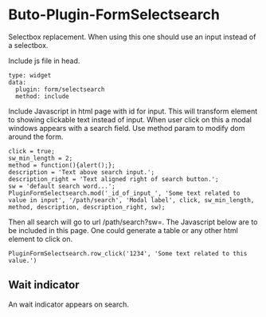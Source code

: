 # Buto-Plugin-FormSelectsearch
Selectbox replacement. When using this one should use an input instead of a selectbox.

Include js file in head.

```
type: widget
data:
  plugin: form/selectsearch
  method: include
```

Include Javascript in html page with id for input. This will transform element to showing clickable text instead of input. When user click on this a modal windows appears with a search field.
Use method param to modify dom around the form.
```
click = true;
sw_min_length = 2;
method = function(){alert();};
description = 'Text above search input.';
description_right = 'Text aligned right of search button.';
sw = 'default search word...';
PluginFormSelectsearch.mod('_id_of_input_', 'Some text related to value in input', '/path/search', 'Modal label', click, sw_min_length, method, description, description_right, sw);
```


Then all search will go to url /path/search?sw=. The Javascript below are to be included in this page. One could generate a table or any other html element to click on.

```
PluginFormSelectsearch.row_click('1234', 'Some text related to this value.')
```

## Wait indicator

An wait indicator appears on search.
